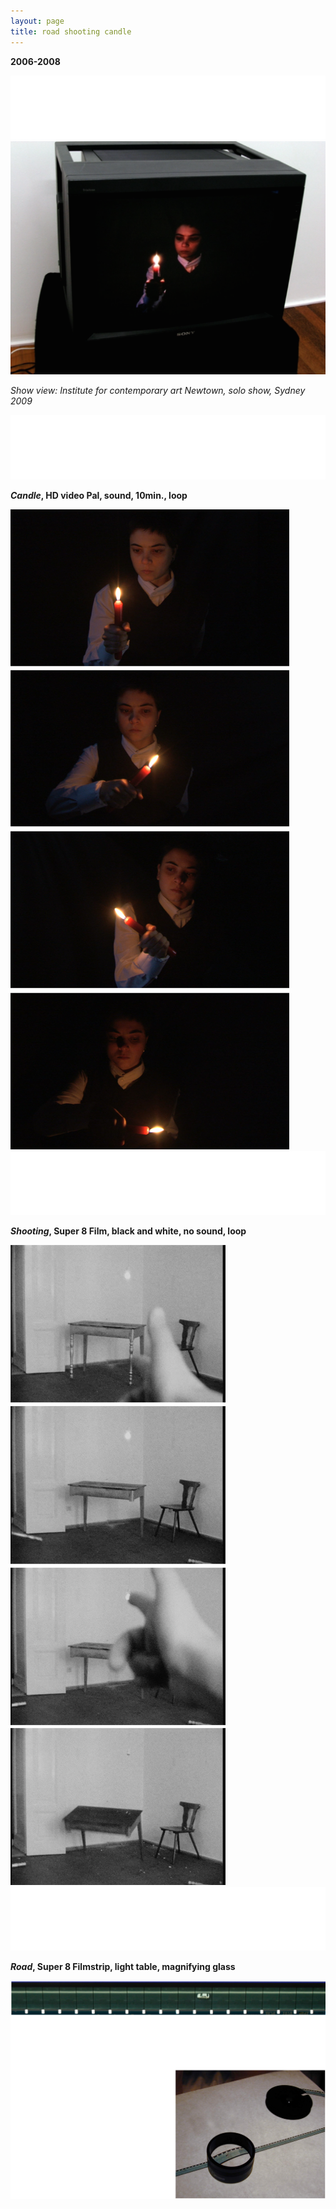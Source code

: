 ```yaml
---
layout: page
title: road shooting candle
---
```


**2006-2008**

<img src="/public/Screen Shot 2018-03-07 at 11.43.36.png">

<img src="/public/Screen Shot 2018-03-07 at 12.13.16.png">

_Show view: Institute for contemporary art Newtown, solo show, Sydney 2009_

<img src="/public/Screen Shot 2018-03-07 at 11.43.36.png">

**_Candle_, HD video Pal, sound, 10min., loop**

<img src="/public/video vela.jpg">

<img src="/public/Screen Shot 2018-03-07 at 11.43.36.png">

**_Shooting_, Super 8 Film, black and white, no sound, loop**

<img src="/public/super8 mesa.jpg">

<img src="/public/Screen Shot 2018-03-07 at 11.43.36.png">

**_Road_, Super 8 Filmstrip, light table, magnifying glass**

<img src="/public/Screen Shot 2018-03-07 at 14.16.40.png">

